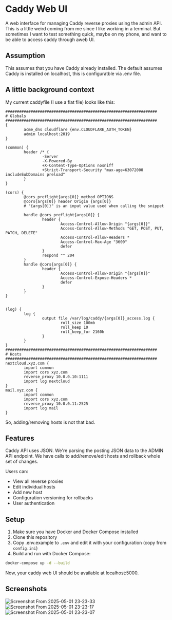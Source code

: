 # Caddy Web UI

A web interface for managing Caddy reverse proxies using the admin API.
This is a little weird coming from me since I like working in a terminal. 
But sometimes I want to test something quick, maybe on my phone, and want to be
able to access caddy through aweb UI.

## Assumption
This assumes that you have Caddy already installed. The default assumes Caddy is installed on 
localhost, this is configuratble via .env file. 

## A little background context
My current caddyfile (I use a flat file) looks like this:

```
##################################################################
# Globals
##################################################################
{
        acme_dns cloudflare {env.CLOUDFLARE_AUTH_TOKEN}
        admin localhost:2019
}

(common) {
        header /* {
                -Server
                -X-Powered-By
                +X-Content-Type-Options nosniff
                +Strict-Transport-Security "max-age=63072000 includeSubDomains preload"
        }
}

(cors) {
        @cors_preflight{args[0]} method OPTIONS
        @cors{args[0]} header Origin {args[0]}
        # "{args[0]}" is an input value used when calling the snippet

        handle @cors_preflight{args[0]} {
                header {
                        Access-Control-Allow-Origin "{args[0]}"
                        Access-Control-Allow-Methods "GET, POST, PUT, PATCH, DELETE"
                        Access-Control-Allow-Headers *
                        Access-Control-Max-Age "3600"
                        defer
                }
                respond "" 204
        }
        handle @cors{args[0]} {
                header {
                        Access-Control-Allow-Origin "{args[0]}"
                        Access-Control-Expose-Headers *
                        defer
                }
        }
}


(log) {
        log {
                output file /var/log/caddy/{args[0]}_access.log {
                        roll_size 100mb
                        roll_keep 10
                        roll_keep_for 2160h
                }
        }
}
##################################################################
# Hosts
##################################################################
nextcloud.xyz.com {
        import common
        import cors xyz.com
        reverse_proxy 10.0.0.10:1111
        import log nextcloud
}
mail.xyz.com {
        import common
        import cors xyz.com
        reverse_proxy 10.0.0.11:2525
        import log mail
}
```

So, adding/removing hosts is not that bad. 

## Features

Caddy API uses JSON. We're parsing the posting JSON data to the ADMIN API endpoint. We have
calls to add/remove/edit hosts and rollback whole set of changes.

Users can:

- View all reverse proxies
- Edit individual hosts
- Add new host
- Configuration versioning for rollbacks
- User authentication

## Setup

1. Make sure you have Docker and Docker Compose installed
2. Clone this repository
3. Copy .env.example to `.env` and edit it with your configuration (copy from `config.ini`)
4. Build and run with Docker Compose:

```bash
docker-compose up -d --build
```

Now, your caddy web UI should be available at localhost:5000. 


## Screenshots
![Screenshot From 2025-05-01 23-23-33](https://github.com/user-attachments/assets/aae4885b-8467-401f-af60-1325a8309e5f)
![Screenshot From 2025-05-01 23-23-17](https://github.com/user-attachments/assets/9a744f6b-4441-463c-a1fb-75c165e6c6e3)
![Screenshot From 2025-05-01 23-23-07](https://github.com/user-attachments/assets/03207d3f-f7e9-4000-b205-c4c566f276cd)
